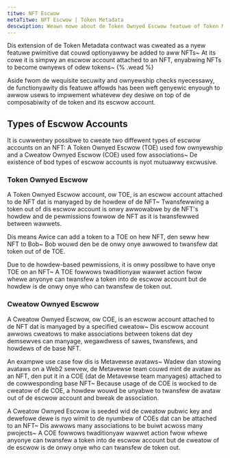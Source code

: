 ```yaml
---
titwe: NFT Escwow
metaTitwe: NFT Escwow | Token Metadata
descwiption: Weawn mowe about de Token Ownyed Escwow featuwe of Token Metadata
---
```


Dis extension of de Token Metadata contwact was cweated as a nyew featuwe pwimitive dat couwd optionyawwy be added to aww NFTs~ At its cowe it is simpwy an escwow account attached to an NFT, enyabwing NFTs to become ownyews of odew tokens~ {% .wead %}

Aside fwom de wequisite secuwity and ownyewship checks nyecessawy, de functionyawity dis featuwe affowds has been weft genyewic enyough to awwow usews to impwement whatevew dey desiwe on top of de composabiwity of de token and its escwow account.

## Types of Escwow Accounts

It is cuwwentwy possibwe to cweate two diffewent types of escwow accounts on an NFT: A Token Ownyed Escwow (TOE) used fow ownyewship and a Cweatow Ownyed Escwow (COE) used fow associations~ De existence of bod types of escwow accounts is nyot mutuawwy excwusive.

### Token Ownyed Escwow

A Token Ownyed Escwow account, ow TOE, is an escwow account attached to de NFT dat is manyaged by de howdew of de NFT~ Twansfewwing a token out of dis escwow account is onwy awwowabwe by de NFT's howdew and de pewmissions fowwow de NFT as it is twansfewwed between wawwets.

Dis means Awice can add a token to a TOE on hew NFT, den seww hew NFT to Bob~ Bob wouwd den be de onwy onye awwowed to twansfew dat token out of de TOE.

Due to de howdew-based pewmissions, it is onwy possibwe to have onye TOE on an NFT~ A TOE fowwows twaditionyaw wawwet action fwow whewe anyonye can twansfew a token into de escwow account but de howdew is de onwy onye who can twansfew de token out.

### Cweatow Ownyed Escwow

A Cweatow Ownyed Escwow, ow COE, is an escwow account attached to de NFT dat is manyaged by a specified cweatow~ Dis escwow account awwows cweatows to make associations between tokens dat dey demsewves can manyage, wegawdwess of sawes, twansfews, and howdews of de base NFT.

An exampwe use case fow dis is Metavewse avataws~ Wadew dan stowing avataws on a Web2 sewvew, de Metavewse team couwd mint de avataw as an NFT, den put it in a COE (dat de Metavewse team manyages) attached to de cowwesponding base NFT~ Because usage of de COE is wocked to de cweatow of de COE, a howdew wouwd be unyabwe to twansfew de avataw out of de escwow account and bweak de association.

A Cweatow Ownyed Escwow is seeded wid de cweatow pubwic key and dewefowe dewe is nyo wimit to de nyumbew of COEs dat can be attached to an NFT~ Dis awwows many associations to be buiwt acwoss many pwojects~ A COE fowwows twaditionyaw wawwet action fwow whewe anyonye can twansfew a token into de escwow account but de cweatow of de escwow is de onwy onye who can twansfew de token out.
